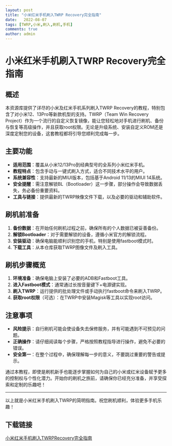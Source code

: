 ```yaml
---
layout: post
title: "小米红米手机刷入TWRP Recovery完全指南"
date:   2022-08-07
tags: [TWRP,小米,刷入,刷机,手机]
comments: true
author: admin
---
```

# 小米红米手机刷入TWRP Recovery完全指南

## 概述

本资源库提供了详尽的小米及红米手机系列刷入TWRP Recovery的教程，特别包含了对小米12、13Pro等新款机型的支持。TWRP（Team Win Recovery Project）作为一个流行的自定义恢复镜像，能让您轻松地对手机进行刷机、备份与恢复等高级操作，并且获取root权限。无论是升级系统、安装自定义ROM还是深度定制您的设备，这套教程都将引导您顺利完成每一步。

## 主要功能

- **适用范围**：覆盖从小米12/13Pro到经典型号的全系列小米红米手机。
- **教程特点**：包含手动与一键式刷入方式，适合不同技术水平的用户。
- **系统兼容性**：支持最新的MIUI版本，包括基于Android 11/13的MIUI 14系统。
- **安全提醒**：需注意解锁BL（Bootloader）这一步骤，部分操作会导致数据丢失，务必备份重要资料。
- **工具与链接**：提供最新的TWRP映像文件下载，以及必要的驱动和辅助软件。

## 刷机前准备

1. **备份数据**：在开始任何刷机过程之前，确保所有的个人数据已被妥善备份。
2. **解锁Bootloader**：对于需要解锁的设备，遵循小米官方的解锁流程。
3. **安装驱动**：确保电脑能顺利识别您的手机，特别是使用fastboot模式时。
4. **下载工具**：从本仓库获取TWRP图像文件及刷入工具。

## 刷机步骤概览

1. **环境准备**：确保电脑上安装了必要的ADB和Fastboot工具。
2. **进入Fastboot模式**：通常通过长按音量键下+电源键实现。
3. **刷入TWRP**：运行提供的批处理文件或手动执行fastboot命令来刷入TWRP。
4. **获取root权限**（可选）：在TWRP中安装Magisk等工具以实现root访问。

## 注意事项

- **风险提示**：自行刷机可能会使设备失去保修服务，并有可能遇到不可预见的问题。
- **正确操作**：请仔细阅读每个步骤，严格按照教程指导进行操作，避免不必要的错误。
- **安全第一**：在整个过程中，确保理解每一步的意义，不要跳过重要的警告或提示。

通过本教程，即使是刷机新手也能逐步掌握如何为自己的小米或红米设备赋予更多的控制权与个性化潜力。开始你的刷机之旅前，请确保你已经充分准备，并享受探索和定制的乐趣吧！

---

以上就是小米红米手机刷入TWRP的简明指南。祝您刷机顺利，体验更多手机乐趣！

## 下载链接

[小米红米手机刷入TWRPRecovery完全指南](https://pan.quark.cn/s/42eb59c9f923)